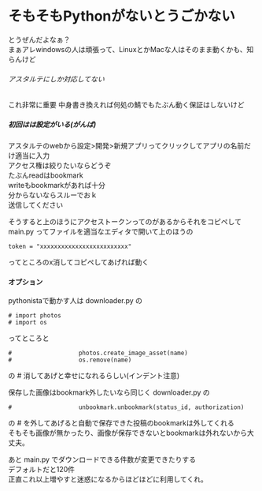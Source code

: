 # そもそもPythonがないとうごかない
とうぜんだよなぁ？  
まぁアレwindowsの人は頑張って、LinuxとかMacな人はそのまま動くかも、知らんけど
###### アスタルテにしか対応してない
これ非常に重要
中身書き換えれば何処の鯖でもたぶん動く保証はしないけど

##### 初回はは設定がいる(がんば)
アスタルテのwebから設定>開発>新規アプリってクリックしてアプリの名前だけ適当に入力  
アクセス権は絞りたいならどうぞ  
たぶんreadはbookmark  
writeもbookmarkがあれば十分  
分からないならスルーでおｋ  
送信してください

そうすると上のほうにアクセストークンってのがあるからそれをコピペして  
main.py ってファイルを適当なエディタで開いて上のほうの  
```
token = "xxxxxxxxxxxxxxxxxxxxxxxxx"
```  
ってところのx消してコピペしてあげれば動く

#### オプション
pythonistaで動かす人は downloader.py の  
```
# import photos
# import os
```
ってところと
```
#					photos.create_image_asset(name)
#					os.remove(name)
```
の # 消してあげと幸せになれるらしい(インデント注意)


保存した画像はbookmark外したいなら同じく downloader.py の  
```
#					unbookmark.unbookmark(status_id, authorization)
```
の # を外してあげると自動で保存できた投稿のbookmarkは外してくれる  
そもそも画像が無かったり、画像が保存できないとbookmarkは外れないから大丈夫。  

あと main.py でダウンロードできる件数が変更できたりする  
デフォルトだと120件  
正直これ以上増やすと迷惑になるからほどほどに利用してくれ。  
